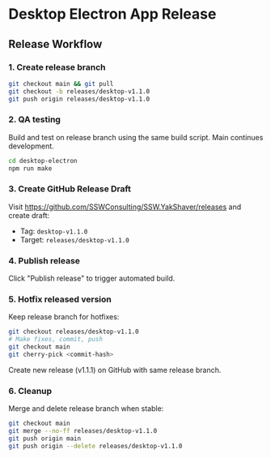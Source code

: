 # Desktop Electron App Release

## Release Workflow

### 1. Create release branch

```bash
git checkout main && git pull
git checkout -b releases/desktop-v1.1.0
git push origin releases/desktop-v1.1.0
```

### 2. QA testing

Build and test on release branch using the same build script. Main continues development.

```bash
cd desktop-electron
npm run make
```

### 3. Create GitHub Release Draft

Visit https://github.com/SSWConsulting/SSW.YakShaver/releases and create draft:
- Tag: `desktop-v1.1.0`
- Target: `releases/desktop-v1.1.0`

### 4. Publish release

Click "Publish release" to trigger automated build.

### 5. Hotfix released version

Keep release branch for hotfixes:

```bash
git checkout releases/desktop-v1.1.0
# Make fixes, commit, push
git checkout main
git cherry-pick <commit-hash>
```

Create new release (v1.1.1) on GitHub with same release branch.

### 6. Cleanup

Merge and delete release branch when stable:

```bash
git checkout main
git merge --no-ff releases/desktop-v1.1.0
git push origin main
git push origin --delete releases/desktop-v1.1.0
```
